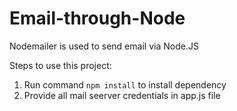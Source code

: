 # Email-through-Node
Nodemailer is used to send email via Node.JS

Steps to use this project:
1. Run command <code>npm install</code> to install dependency
2. Provide all mail seerver credentials in app.js file
